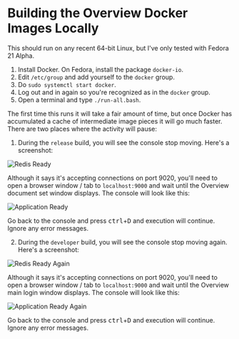 # Building the Overview Docker Images Locally

This should run on any recent 64-bit Linux, but I've only tested with Fedora 21 Alpha.

1. Install Docker. On Fedora, install the package `docker-io`.
1. Edit `/etc/group` and add yourself to the `docker` group.
1. Do `sudo systemctl start docker`.
1. Log out and in again so you're recognized as in the `docker` group.
1. Open a terminal and type `./run-all.bash`.

The first time this runs it will take a fair amount of time, but once Docker has accumulated a cache of intermediate image pieces it will go much faster. There are two places where the activity will pause:

1. During the `release` build, you will see the console stop moving. Here's a screenshot:

![Redis Ready](https://raw.githubusercontent.com/znmeb/overview-server/master/znmeb-release/Dockerfiles/RedisReady.png)

Although it says it's accepting connections on port 9020, you'll need to open a browser window / tab to `localhost:9000` and wait until the Overview document set window displays. The console will look like this:

![Application Ready](https://raw.githubusercontent.com/znmeb/overview-server/master/znmeb-release/Dockerfiles/ApplicationReady.png)

Go back to the console and press <kbd>ctrl</kbd>+<kbd>D</kbd> and execution will continue. Ignore any error messages.

2. During the `developer` build, you will see the console stop moving again. Here's a screenshot:

![Redis Ready Again](https://raw.githubusercontent.com/znmeb/overview-server/master/znmeb-release/Dockerfiles/RedisReadyAgain.png)

Although it says it's accepting connections on port 9020, you'll need to open a browser window / tab to `localhost:9000` and wait until the Overview main login window displays. The console will look like this:

![Application Ready Again](https://raw.githubusercontent.com/znmeb/overview-server/master/znmeb-release/Dockerfiles/ApplicationReadyAgain.png)

Go back to the console and press <kbd>ctrl</kbd>+<kbd>D</kbd> and execution will continue. Ignore any error messages.
